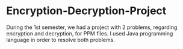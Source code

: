 # Encryption-Decryption-Project
During the 1st semester, we had a project with 2 problems, regarding encryption and decryption, for PPM files. I used Java programming language in order to resolve both problems.
